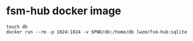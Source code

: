 # fsm-hub docker image

```
touch db
docker run --rm -p 1024:1024 -v $PWD/db:/home/db lwzm/fsm-hub:sqlite
```
